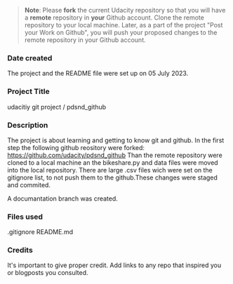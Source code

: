 >**Note**: Please **fork** the current Udacity repository so that you will have a **remote** repository in **your** Github account. Clone the remote repository to your local machine. Later, as a part of the project "Post your Work on Github", you will push your proposed changes to the remote repository in your Github account.

### Date created
The project and the README file were set up on 05 July 2023.

### Project Title
udacitiy git project / pdsnd_github

### Description
The project is about learning and getting to know git and github. In the first step the following github reository were forked: https://github.com/udacity/pdsnd_github 
Than the remote repository were cloned to a local machine an the bikeshare.py and data files were moved into the local repository. There are large .csv files wich were set on the gitignore list, to not push them to the github.These changes were staged and commited.

A documantation branch was created.

### Files used
.gitignore
README.md

### Credits
It's important to give proper credit. Add links to any repo that inspired you or blogposts you consulted.

